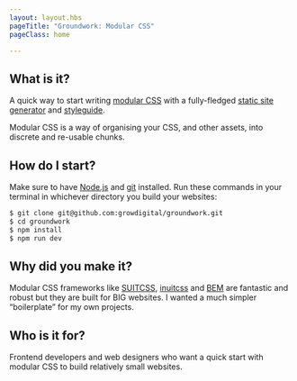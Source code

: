 ```yaml
---
layout: layout.hbs
pageTitle: "Groundwork: Modular CSS"
pageClass: home

---
```


## What is it?

A quick way to start writing [modular CSS](/principles/) with a fully-fledged [static site generator](http://www.metalsmith.io/) and [styleguide](http://fractal.build/).

Modular CSS is a way of organising your CSS, and other assets, into discrete and re-usable chunks.

## How do I start?

Make sure to have [Node.js](https://nodejs.org/en/download/) and [git](https://git-scm.com/) installed. Run these commands in your terminal in whichever directory you build your websites:

```bash
$ git clone git@github.com:growdigital/groundwork.git
$ cd groundwork
$ npm install
$ npm run dev

```

## Why did you make it?

Modular CSS frameworks like [SUITCSS](http://suitcss.github.io/), [inuitcss](https://github.com/inuitcss) and [BEM](https://en.bem.info) are fantastic and robust but they are built for BIG websites. I wanted a much simpler “boilerplate” for my own projects.

## Who is it for?

Frontend developers and web designers who want a quick start with modular CSS to build relatively small websites.

